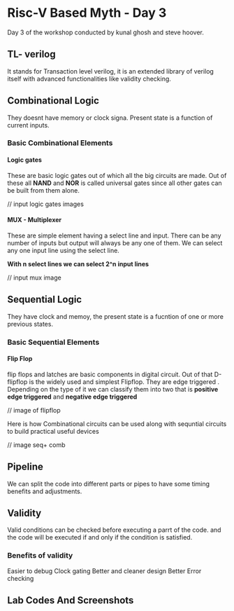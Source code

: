 # Risc-V Based Myth - Day 3
Day 3 of the workshop conducted by kunal ghosh and steve hoover.
## TL- verilog
It stands for Transaction level verilog, it is an extended library of verilog itself with advanced functionalities like validity checking.
## Combinational Logic
They doesnt have memory or clock signa. Present state is a function of current inputs.

### Basic Combinational Elements
#### Logic gates
These are basic logic gates out of which all the big circuits are made. Out of these all **NAND** and **NOR** is called universal gates since all other gates can be built from them alone. 

// input logic gates images

#### MUX - Multiplexer
These are simple element having a select line and input. There can be any number of inputs but output will always be any one of them. We can select any one input line using the select line.

**With n select lines we can select 2^n input lines**

// input mux image

## Sequential Logic
They have clock and memoy, the present state is a fucntion of one or more previous states. 

### Basic Sequential Elements
#### Flip Flop
flip flops and latches are basic components in digital circuit. Out of that D-flipflop is the widely used and simplest Flipflop. They are edge triggered . Depending on the type of it we can classify them into two that is **positive edge triggered** and **negative edge triggered**

// image of flipflop

Here is how Combinational circuits can be used along with sequntial circuits to build practical useful devices

// image seq+ comb

## Pipeline
We can split the code into different parts or pipes to have some timing benefits and adjustments.
## Validity
Valid conditions can be checked before executing a parrt of the code. and the code will be executed if and only if the condition is satisfied.

### Benefits of validity
Easier to debug
Clock gating
Better and cleaner design
Better Error checking

## Lab Codes And Screenshots


